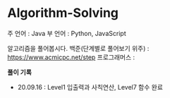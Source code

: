 # Algorithm-Solving

주 언어 : Java
부 언어 : Python, JavaScript

알고리즘을 풀어봅시다.
백준(단계별로 풀어보기 위주) : https://www.acmicpc.net/step
프로그래머스 :

**풀이 기록**

- 20.09.16 : Level1 입출력과 사칙연산, Level7 함수 완료
